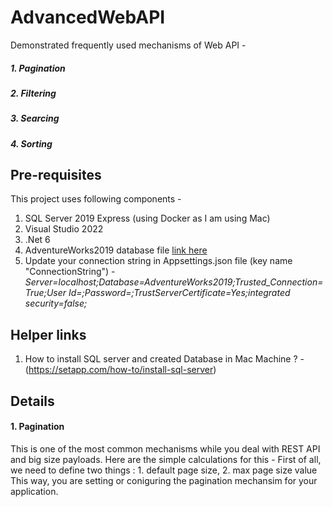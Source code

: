 # AdvancedWebAPI
Demonstrated frequently used mechanisms of Web API - 
 ##### 1. Pagination
 ##### 2. Filtering
 ##### 3. Searcing
 ##### 4. Sorting
 
 ## Pre-requisites
 
 This project uses following components -
  1. SQL Server 2019 Express (using Docker as I am using Mac)
  2. Visual Studio 2022
  3. .Net 6
  4. AdventureWorks2019 database file [link here](https://github.com/Microsoft/sql-server-samples/releases/download/adventureworks/AdventureWorks2019.bak)
  5. Update your connection string in Appsettings.json file (key name "ConnectionString") - 
        _Server=localhost;Database=AdventureWorks2019;Trusted_Connection=True;User Id=<username value>;Password=<password value>;TrustServerCertificate=Yes;integrated security=false;_

 ## Helper links
 1. How to install SQL server and created Database in Mac Machine ? - (https://setapp.com/how-to/install-sql-server)
 
 ## Details
 
 #### 1. Pagination
 This is one of the most common mechanisms while you deal with REST API and big size payloads.
 Here are the simple calculations for this -
 First of all, we need to define two things : 1. default page size, 2. max page size value
 This way, you are setting or coniguring the pagination mechansim for your application.
 
 
